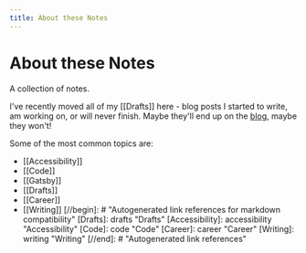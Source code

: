 ```yaml
---
title: About these Notes
---
```


# About these Notes

A collection of notes.

I've recently moved all of my [[Drafts]] here - blog posts I started to write, am working on, or will never finish. Maybe they'll end up on the [blog](/blog), maybe they won't!

Some of the most common topics are:

- [[Accessibility]]
- [[Code]]
- [[Gatsby]]
- [[Drafts]]
- [[Career]]
- [[Writing]]
[//begin]: # "Autogenerated link references for markdown compatibility"
[Drafts]: drafts "Drafts"
[Accessibility]: accessibility "Accessibility"
[Code]: code "Code"
[Career]: career "Career"
[Writing]: writing "Writing"
[//end]: # "Autogenerated link references"